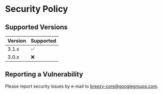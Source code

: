 # Security Policy

## Supported Versions

| Version  | Supported          |
| -------- | ------------------ |
| 3.1.x    | :white_check_mark: |
| 3.0.x    | :x:                |

## Reporting a Vulnerability

Please report security issues by e-mail to breezy-core@googlegroups.com.
